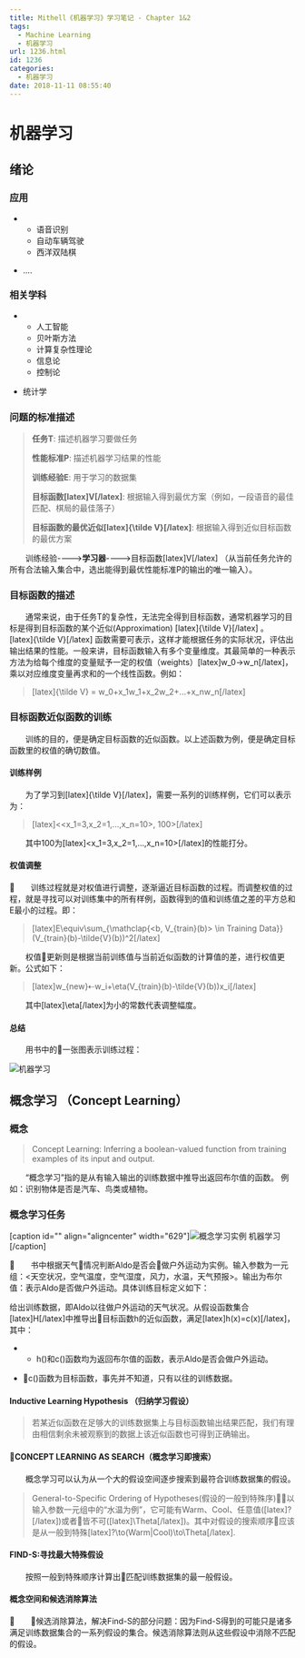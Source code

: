 ```yaml
---
title: Mithell《机器学习》学习笔记 - Chapter 1&2
tags:
  - Machine Learning
  - 机器学习
url: 1236.html
id: 1236
categories:
  - 机器学习
date: 2018-11-11 08:55:40
---
```


机器学习
====

绪论
--

### 应用

*   *   语音识别
    *   自动车辆驾驶
    *   西洋双陆棋

*   ....

### 相关学科

*   *   人工智能
    *   贝叶斯方法
    *   计算复杂性理论
    *   信息论
    *   控制论

*   统计学

### 问题的标准描述

> **任务T**: 描述机器学习要做任务
> 
> **性能标准P**: 描述机器学习结果的性能
> 
> **训练经验E**: 用于学习的数据集
> 
> **目标函数\[latex\]V\[/latex\]**: 根据输入得到最优方案（例如，一段语音的最佳匹配、棋局的最佳落子）
> 
> **目标函数的最优近似\[latex\]{\\tilde V}\[/latex\]**: 根据输入得到近似目标函数的最优方案

    训练经验---->**学习器**---->目标函数\[latex\]V\[/latex\] （从当前任务允许的所有合法输入集合中，选出能得到最优性能标准P的输出的唯一输入）。

### 目标函数的描述

    通常来说，由于任务T的复杂性，无法完全得到目标函数，通常机器学习的目标是得到目标函数的某个近似(Approximation) \[latex\]{\\tilde V}\[/latex\] 。     \[latex\]{\\tilde V}\[/latex\] 函数需要可表示，这样才能根据任务的实际状况，评估出输出结果的性能。一般来讲，目标函数输入有多个变量维度。其最简单的一种表示方法为给每个维度的变量赋予一定的权值（weights）\[latex\]w\_0->w\_n\[/latex\]，乘以对应维度变量再求和的一个线性函数。例如：

> \[latex\]{\\tilde V} = w\_0+x\_1w\_1+x\_2w\_2+...+x\_nw_n\[/latex\]

### 目标函数近似函数的训练

    训练的目的，便是确定目标函数的近似函数。以上述函数为例，便是确定目标函数里的权值的确切数值。

#### 训练样例

    为了学习到\[latex\]{\\tilde V}\[/latex\]，需要一系列的训练样例，它们可以表示为：

> \[latex\]<<x\_1=3,x\_2=1,...,x_n=10>, 100>\[/latex\]

    其中100为\[latex\]<x\_1=3,x\_2=1,...,x_n=10>\[/latex\]的性能打分。

#### 权值调整

    训练过程就是对权值进行调整，逐渐逼近目标函数的过程。而调整权值的过程，就是寻找可以对训练集中的所有样例，函数得到的值和训练值之差的平方总和E最小的过程。即：

> \[latex\]E\\equiv\\sum_{\\mathclap{<b, V_{train}(b)> \\in Training Data}} (V_{train}(b)-\\tilde{V}(b))^2\[/latex\]

    权值更新则是根据当前训练值与当前近似函数的计算值的差，进行权值更新。公式如下：

> \[latex\]w_{new}⇠w\_i+\\eta(V\_{train}(b)-\\tilde{V}(b))x_i\[/latex\]

    其中\[latex\]\\eta\[/latex\]为小的常数代表调整幅度。

#### 总结

    用书中的一张图表示训练过程：

![机器学习](http://pic.l2h.site/l2hsiteMachine-Learning-Outline.png)

概念学习 （Concept Learning）
-----------------------

### 概念

> Concept Learning: Inferring a boolean-valued function from training examples of its input and output.

    “概念学习”指的是从有输入输出的训练数据中推导出返回布尔值的函数。 例如：识别物体是否是汽车、鸟类或植物。

### 概念学习任务

\[caption id="" align="aligncenter" width="629"\]![概念学习实例](http://pic.l2h.site/l2hsiteMachine-Learning-Outline-2.png) 机器学习\[/caption\]

    书中根据天气情况判断Aldo是否会做户外运动为实例。输入参数为一元组：<天空状况，空气温度，空气湿度，风力，水温，天气预报>。输出为布尔值：表示Aldo是否做户外运动。具体训练目标定义如下：

给出训练数据，即Aldo以往做户外运动的天气状况。从假设函数集合\[latex\]H\[/latex\]中推导出目标函数h的近似函数，满足\[latex\]h(x)=c(x)\[/latex\]，其中：

*   *   h()和c()函数均为返回布尔值的函数，表示Aldo是否会做户外运动。

*   c()函数为目标函数，事先并不知道，只有以往的训练数据。

#### Inductive Learning Hypothesis （归纳学习假设）

> 若某近似函数在足够大的训练数据集上与目标函数输出结果匹配，我们有理由相信剩余未被观察到的数据上该近似函数也可得到正确输出。

#### CONCEPT LEARNING AS SEARCH（概念学习即搜索）

    概念学习可以认为从一个大的假设空间逐步搜索到最符合训练数据集的假设。

> General-to-Specific Ordering of Hypotheses(假设的一般到特殊序)：以输入参数一元组中的“水温为例”，它可能有Warm、Cool、任意值(\[latex\]?\[/latex\])或者皆不可(\[latex\]\\Theta\[/latex\])。其中对假设的搜索顺序应该是从一般到特殊\[latex\]?\\to(Warm|Cool)\\to\\Theta\[/latex\].

#### FIND-S:寻找最大特殊假设

    按照一般到特殊顺序计算出匹配训练数据集的最一般假设。

#### 概念空间和候选消除算法

    候选消除算法，解决Find-S的部分问题：因为Find-S得到的可能只是诸多满足训练数据集合的一系列假设的集合。候选消除算法则从这些假设中消除不匹配的假设。